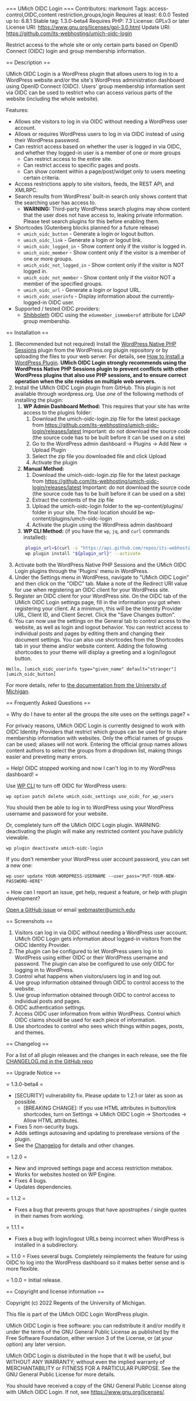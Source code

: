 === UMich OIDC Login ===
Contributors: markmont
Tags: access-control,OIDC,content restriction,groups,login
Requires at least: 6.0.0
Tested up to: 6.8.1
Stable tag: 1.3.0-beta4
Requires PHP: 7.3
License: GPLv3 or later
License URI: https://www.gnu.org/licenses/gpl-3.0.html
Update URI: https://github.com/its-webhosting/umich-oidc-login

Restrict access to the whole site or only certain parts based on OpenID Connect (OIDC) login and group membership information.

== Description ==

UMich OIDC Login is a WordPress plugin that allows users to log in to a WordPress website and/or the site's WordPress administration dashboard using OpenID Connect (OIDC).  Users' group membership information sent via OIDC can be used to restrict who can access various parts of the website (including the whole website).

Features:

* Allows site visitors to log in via OIDC without needing a WordPress user account.
* Allows or requires WordPress users to log in via OIDC instead of using their WordPress password.
* Can restrict access based on whether the user is logged in via OIDC, and whether they logged-in user is a member of one or more groups
	* Can restrict access to the entire site.
	* Can restrict access to specific pages and posts.
	* Can show content within a page/post/widget only to users meeting certain criteria.
* Access restrictions apply to site visitors, feeds, the REST API, and XMLRPC.
* Search results from WordPress' built-in search only shows content that the searching user has access to.
	* **WARNING:** Third-party WordPress search plugins may show content that the user does not have access to, leaking private information.  Please test search plugins for this before enabling them.
* Shortcodes (Gutenberg blocks planned for a future release)
	* `umich_oidc_button` - Generate a login or logout button.
	* `umich_oidc_link` - Generate a login or logout link.
	* `umich_oidc_logged_in` - Show content only if the visitor is logged in.
	* `umich_oidc_member` - Show content only if the visitor is a member of one or more groups.
	* `umich_oidc_not_logged_in` - Show content only if the visitor is NOT logged in.
	* `umich_oidc_not_member` - Show content only if the visitor NOT a member of the specified groups.
	* `umich_oidc_url` - Generate a login or logout URL.
	* `umich_oidc_userinfo` - Display information about the currently-logged-in OIDC user.
* Supported / tested OIDC providers:
	* [Shibboleth](https://www.shibboleth.net/) OIDC using the `edumember_ismemberof` attribute for LDAP group membership.

== Installation ==

1. (Recommended but not required) Install the [WordPress Native PHP Sessions](https://wordpress.org/plugins/wp-native-php-sessions/) plugin from the WordPress.org plugin repository or by uploading the files to your web server. For details, see [How to Install a WordPress Plugin](https://www.wpbeginner.com/beginners-guide/step-by-step-guide-to-install-a-wordpress-plugin-for-beginners/). **UMich OIDC Login strongly recommends using the WordPress Native PHP Sessions plugin to prevent conflicts with other WordPress plugins that also use PHP sessions, and to ensure correct operation when the site resides on multiple web servers.**
1. Install the UMich OIDC Login plugin from GitHub.  This plugin is not available through wordpress.org.  Use _one_ of the following methods of installing the plugin:
	1. **WP Admin Dashboard Method:**  This requires that your site has write access to the plugins folder:
		1. Download the umich-oidc-login.zip file for the latest package from https://github.com/its-webhosting/umich-oidc-login/releases/latest
		   Important: do not download the source code (the source code has to be built before it can be used on a site)
		2. Go to the WordPress admin dashboard -> Plugins -> Add New -> Upload Plugin
		3. Select the zip file you downloaded file and click Upload
		4. Activate the plugin
	1. **Manual Method:**
		1. Download the umich-oidc-login.zip file for the latest package from https://github.com/its-webhosting/umich-oidc-login/releases/latest
		   Important: do not download the source code (the source code has to be built before it can be used on a site)
		2. Extract the contents of the zip file
		3. Upload the umich-oidc-login folder to the wp-content/plugins/ folder in your site.  The final location should be wp-content/plugins/umch-oidc-login
		4. Activate the plugin using the WordPress admin dashboard
	1. **WP CLI Method:** (if you have the `wp`, `jq`, and `curl` commands installed):
   ```bash
       plugin_url=$(curl -s "https://api.github.com/repos/its-webhosting/umich-oidc-login/releases/latest" | jq -r '.assets[0].browser_download_url')
       wp plugin install "${plugin_url}" --activate
   ```
1. Activate both the WordPress Native PHP Sessions and the UMich OIDC Login plugins through the 'Plugins' menu in WordPress.
1. Under the Settings menu in WordPress, navigate to "UMich OIDC Login" and then click on the "OIDC" tab.  Make a note of the Redirect URI value for use when registering an OIDC client for your WordPress site.
1. Register an OIDC client for your WordPress site.  On the OIDC tab of the UMich OIDC Login settings page, fill in the information you got when registering your client.  At a minimum, this will be the Identity Provider URL, Client ID, and Client Secret.  Click the "Save Changes button".
1. You can now use the settings on the General tab to control access to the website, as well as login and logout behavior.  You can restrict access to individual posts and pages by editing them and changing their document settings.  You can also use shortcodes from the Shortcodes tab in your theme and/or website content.  Adding the following shortcodes to your theme will display a greeting and a login/logout button.

```
Hello, [umich_oidc_userinfo type="given_name" default="stranger"]
[umich_oidc_button]
```

For more details, refer to [the documentation from the University of Michigan](https://teamdynamix.umich.edu/TDClient/30/Portal/KB/ArticleDet?ID=9181).


== Frequently Asked Questions ==

= Why do I have to enter all the groups the site uses on the settings page? =

For privacy reasons, UMich OIDC Login is currently designed to work with OIDC Identity Providers that restrict which groups can be used for to share membership information with websites.  Only the official names of groups can be used; aliases will not work.
Entering the official group names allows content authors to select the groups from a dropdown list, making things easier and preveting many errors.

= Help! OIDC stopped working and now I can't log in to my WordPress dashboard! =

Use [WP CLI](https://wp-cli.org) to turn off OIDC for WordPress users:

`wp option patch delete umich_oidc_settings use_oidc_for_wp_users`

You should then be able to log in to WordPress using your WordPress username and password for your website.

Or, completely turn off the UMich OIDC Login plugin.  WARNING: deactivating the plugin will make any restricted content you have publicly viewable.

`wp plugin deactivate umich-oidc-login`

If you don't remember your WordPress user account password, you can set a new one:

`wp user update YOUR-WORDPRESS-USERNAME --user_pass="PUT-YOUR-NEW-PASSWORD-HERE"`

= How can I report an issue, get help, request a feature, or help with plugin development?

[Open a GitHub issue](https://github.com/its-webhosting/umich-oidc-login/issues) or email [webmaster@umich.edu](mailto:webmaster@umich.edu)

== Screenshots ==

1. Visitors can log in via OIDC without needing a WordPress user account.  UMich OIDC Login gets information about logged-in visitors from the OIDC Identity Provider.
2. The plugin can be configured to let WordPress users log in to WordPress using either OIDC or their WordPress username and password. The plugin can also be configured to use _only_ OIDC for logging in to WordPress.
3. Control what happens when visitors/users log in and log out.
4. Use group information obtained through OIDC to control access to the website.
5. Use group information obtained through OIDC to control access to individual posts and pages.
6. OIDC authentication settings.
7. Access OIDC user information from within WordPress.  Control which OIDC claims should be used for each piece of information.
8. Use shortcodes to control who sees which things within pages, posts, and themes.

== Changelog ==

For a list of all plugin releases and the changes in each release, see the file [CHANGELOG.md in the GitHub repo](https://github.com/its-webhosting/umich-oidc-login/blob/main/CHANGELOG.md)

== Upgrade Notice ==

= 1.3.0-beta4 =
* [SECURITY] vulnerability fix. Please update to 1.2.1 or later as soon as possible.
  * [BREAKING CHANGE]: If you use HTML attributes in button/link shortcodes, turn on Settings -> UMich OIDC Login -> Shortcodes -> Allow HTML attributes.
* Fixes 5 non-security bugs.
* Adds settings autosaving and updating to prerelease versions of the plugin.
* See the [Changelog](https://github.com/its-webhosting/umich-oidc-login/blob/main/CHANGELOG.md) for details and other changes.

= 1.2.0 =
* New and improved settings page and access restriction metabox.
* Works for websites hosted on WP Engine.
* Fixes 4 bugs.
* Updates dependencies.

= 1.1.2 =
* Fixes a bug that prevents groups that have apostrophes / single quotes in their names from working.

= 1.1.1 =
* Fixes a bug with login/logout URLs being incorrect when WordPress is installed in a subdirectory.

= 1.1.0 =
Fixes several bugs. Completely reimplements the feature for using OIDC to log into the WordPress dashboard so it makes better sense and is more flexible.

= 1.0.0 =
Initial release.


== Copyright and license information ==

Copyright (c) 2022 Regents of the University of Michigan.

This file is part of the UMich OIDC Login WordPress plugin.

UMich OIDC Login is free software: you can redistribute it and/or modify it under the terms of the GNU General Public License as published by the Free Software Foundation, either version 3 of the License, or (at your option) any later version.

UMich OIDC Login is distributed in the hope that it will be useful, but WITHOUT ANY WARRANTY; without even the implied warranty of MERCHANTABILITY or FITNESS FOR A PARTICULAR PURPOSE. See the GNU General Public License for more details.

You should have received a copy of the GNU General Public License along with UMich OIDC Login. If not, see <https://www.gnu.org/licenses/>.
